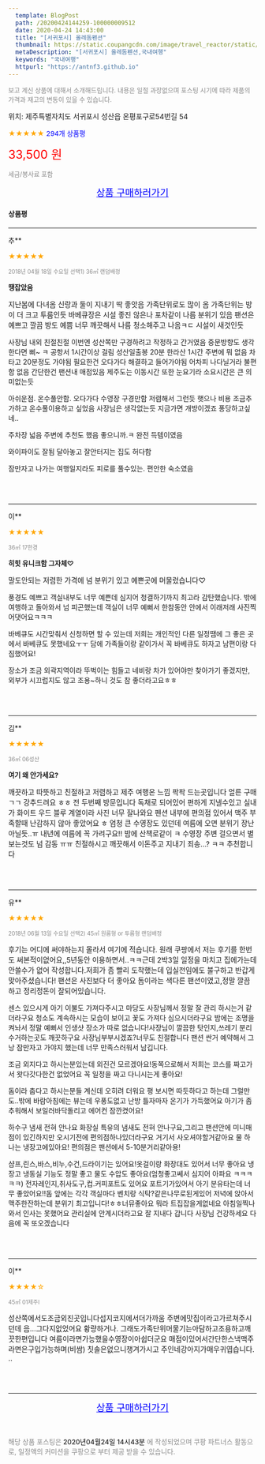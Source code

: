 ```yaml
---
  template: BlogPost
  path: /20200424144259-100000009512
  date: 2020-04-24 14:43:00
  title: "[서귀포시] 올레돔펜션"
  thumbnail: https://static.coupangcdn.com/image/travel_reactor/static/booking/image/pension/ddnayo/1b73876e-f44b-4f00-aa05-3d3a29958149.jpg
  metaDescription: "[서귀포시] 올레돔펜션,국내여행"
  keywords: "국내여행"
  httpurl: "https://antnf3.github.io"
---
```

  
<span style="color: #888;font-size:0.8rem">보고 계신 상품에 대해서 소개해드립니다.
내용은 일절 과장없으며 포스팅 시기에 따라 제품의 가격과 재고의 변동이 있을 수 있습니다.</span>
  
<span style="font-size: 0.9rem;">위치: 제주특별자치도 서귀포시 성산읍 온평포구로54번길 54</span>
  
<span style="color: orange;">★★★★★</span> <span style="color: blue;font-size: 0.85rem;">294개 상품평</span>
  
<span style="color: red;font-size: 1.5rem;">33,500 원</span>
  
<span style="color: #888;font-size:0.8rem">세금/봉사료 포함</span>





<p align="center"><a href="http://me2.do/GOxMR3HB" style="font-size: 1.2rem; color: blue;">상품 구매하러가기</a></p>

#### 상품평
  
---
  
추**
    
<span style="color: orange;">★★★★★</span>
    
<span style="color: #888;font-size:0.7rem">2018년 04월 18일 수요일 선택1) 36㎡ 랜덤배정</span>
    
<span style="font-size:0.85rem">**땡잡았음**</span>
    
<span style="font-size: 0.9rem;">지난봄에 다녀옴
신랑과 둘이 지내기 딱 좋앗음
가족단위로도 많이 옴
가족단위는 방이 더 크고 투룸인듯
바베큐장은 시설 좋진 않은나
포차같이 나름 분위기 있음
팬션은 예쁘고 깔끔 방도 예쁨
너무 깨끗해서 나름 청소해주고 나옴ㅋㄷ
시설이 새것인듯

사장님 내외 친절친절
이번엔 성산쪽만 구경하려고 작정하고 간거였음
중문방향도 생각한다면 삐~ ㅋ
공항서 1시간이상 걸림
성산일출봉 20분
한라산 1시간
주변에 뭐 없음 차타고 20분정도 가야됨
필요한건 오다가다 해결하고 들어가야됨 어차피 나다닐거라 불편함 없음
간단한건 팬션내 매점있음
제주도는 이동시간 또한 눈요기라 소요시간은 큰 의미없는듯

아쉬운점. 온수풀안함. 오다가다 수영장 구경만함
저렴해서 그런듯 햇으나 비용 조금추가하고 온수풀이용하고 싶었음 
사장님은 생각없는듯
지금가면 개방이겠죠 퐁당하고싶네..

주차장 넓음
주변에 추천도 했음 좋으니까.ㅋ
완전 득템이였음

와이파이도 잘됨 달아놓고 잘안터지는 집도 허다함

잠만자고 나가는 여행일지라도
피로를 풀수있는. 편안한 숙소였음</span>
    
<br>
<br>

---
  
이**
    
<span style="color: orange;">★★★★★</span>
    
<span style="color: #888;font-size:0.7rem">36㎡ 17한경</span>
    
<span style="font-size:0.85rem">**히힛 유니크함 그자체♡**</span>
    
<span style="font-size: 0.9rem;">말도안되는 저렴한 가격에 넘 분위기 있고 예쁜곳에 머물렀습니다♡

풍경도 예쁘고 객실내부도 너무 예쁜데 심지어 청결하기까지 최고라 감탄했습니다. 밖에 여행하고 돌아와서 넘 피곤했는데 객실이 너무 예뻐서 한참동안 안에서 이래저래 사진찍어댓어요ㅋㅋㅋ

바베큐도 시간맞춰서 신청하면 할 수 있는데 저희는 개인적인 다른 일정땜에 그 좋은 곳에서 바베큐도 못했네요ㅜㅜ 담에 가족들이랑 같이가서 꼭 바베큐도 하자고 남편이랑 다짐했어요! 

장소가 조금 외곽지역이라 뚜벅이는 힘들고 네비랑 차가 있어야만 찾아가기 좋겠지만, 외부가 시끄럽지도 않고 조용~하니 것도 참 좋더라고요ㅎㅎ</span>
    
<br>
<br>

---
  
김**
    
<span style="color: orange;">★★★★★</span>
    
<span style="color: #888;font-size:0.7rem">36㎡ 06성산</span>
    
<span style="font-size:0.85rem">**여기 왜 안가세요?**</span>
    
<span style="font-size: 0.9rem;">깨끗하고 따뜻하고 친절하고 저렴하고 제주 여행온 느낌 팍팍 드는곳입니다
얼른 구매 ㄱㄱ 강추드려요 ㅎㅎ 전 두번째 방문입니다
독채로 되어있어 편하게 지낼수있고 실내가 화이트 우드 블루 계열이라 사진 너무 잘나와요 펜션 내부에 편의점 있어서 맥주 부족할때 난감하지 않아 좋았어요 ㅎ
엄청 큰 수영장도 있던데 여름에 오면 분위기 장난 아닐듯..ㅠ 
내년에 여름에 꼭 가려구요!!
밤에 산책로같이 ㅋ 수영장 주변 걸으면서 별보는것도 넘 감동 ㅠㅠ
친절하시고 깨끗해서 이돈주고 지내기 죄송...? ㅋㅋ 추천합니다</span>
    
<br>
<br>

---
  
유**
    
<span style="color: orange;">★★★★★</span>
    
<span style="color: #888;font-size:0.7rem">2018년 06월 13일 수요일 선택2) 45㎡ 원룸형 or 투룸형 랜덤배정</span>
    

    
<span style="font-size: 0.9rem;">후기는 어디에 써야하는지 몰라서 여기에 적습니다.
원래 쿠팡에서 저는 후기를 한번도 써본적이없어요,,5년동안 이용하면서..ㅋㅋ근데 2박3일 일정을 마치고 집에가는데 안쓸수가 없어 작성합니다.저희가 좀 빨리 도착했는데 입실전임에도 불구하고 반갑게 맞아주셨습니다! 팬션은 사진보다 더 좋아요 돔이라는 색다른 팬션이였고,정말 깔끔하고 정리정돈이 잘되어있습니다.

센스 있으시게 아기 이불도 가져다주시고 마당도 사장님께서 정말 잘 관리 하시는거 같더라구요 청소도 계속하시는 모습이 보이고 꽃도 가져다 심으시더라구요 밤에는 조명을 켜놔서 정말 예뻐서 인생샷 장소가 따로 없습니다!사장님이 깔끔한 탓인지,쓰레기 분리수거하는곳도 깨끗하구요 사장님부부시겠죠?너무도 친절합니다 팬션 싼거 예약해서 그낭 잠만자고 가야지 했는데 너무 만족스러워서 남깁니다.

조금 외지다고 하시는분있는데 외진건 모르겠아요!동쪽으로해서 저희는 코스를 짜고가서 왓다갓다한건 없었어요 꼭 일정을 짜고 다니시는게 좋아요!

돔이라 춥다고 하시는분들 계신데 오히려 더워요 평 보시면 따듯하다고 하는데 그럴만도..밖에 바람아침에는 뷰는데 우풍도없고 난방 틀자마자 온기가 가득했어요 아기가 좀 추워해서 보일러바닥돌리고 에어컨 잠깐켰어요!

하수구 냄새 전혀 안나요 화장실 특유의 냄새도 전혀 안나구요,그리고 팬션안에 미니매점이 있긴하지만 오시기전에 편의점하나있더라구요 거기서 사오셔야할거같아요 물 하나는 냉장고에있아요!
편의점은 팬션에서 5-10분거리같아용!


샴프,린스,바스,비누,수건,드라이기는 있어요!옷걸이랑 화장대도 있어서 너무 좋아요 냉장고 냉동실 기능도 정말 좋고 물도 수압도 좋아요(엄청좋고쎄서 심지어 아파요 ㅋㅋㅋㅋㅋ)
전자레인지,취사도구,컵.커피포트도 있어요 포트기가있어서 아기 분유타는데 너무 좋았어요!!돔 앞에는 각각 객실마다 벤치랑 식탁?같은나무로된게있어 저녁에 앉아서 맥주한잔하는데 분위기 최고입니다!ㅎㅎ너뮤좋아요 뭐라 트집잡을게없네요 아침일찍나와서 인사는 못했어요 관리실에 안계시더라고요 잘 지내다 갑니다 사장님 건강하세요 다음에 꼭 또오겠습니다</span>
    
<br>
<br>

---
  
이**
    
<span style="color: orange;">★★★★☆</span>
    
<span style="color: #888;font-size:0.7rem">45㎡ 01제주I</span>
    

    
<span style="font-size: 0.9rem;">성산쪽에서도조금외진곳입니다섭지코지에서더가까움
주변에맛집이라고가르쳐주시던데
음...그다지없었어요
황량하거나. 
그래도가족단위머물기는아담하고조용하고깨끗한편입니다
여름이라면가능했을수영장이아쉽더군요
매점이있어서간단한스낵맥주라면은구입가능하며(비쌈)
칫솔은없으니챙겨가시고
주인네강아지가매우귀엽습니다. ..</span>
    
<br>
<br>


  
---
  
<p align="center"><a href="http://me2.do/GOxMR3HB" style="font-size: 1.2rem; color: blue;">상품 구매하러가기</a></p>
  
<br>
  
<span style="font-size: 0.85rem; color: #888;">해당 상품 포스팅은 <span style="color: #000;"> 2020년04월24일 14시43분 </span> 에 작성되었으며 쿠팡 파트너스 활동으로, 일정액의 커미션을 쿠팡으로 부터 제공 받을 수 있습니다.</span>